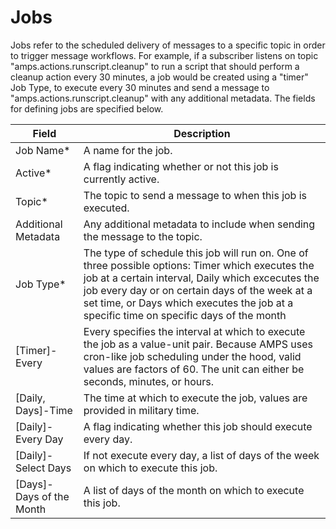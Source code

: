 # Jobs

Jobs refer to the scheduled delivery of messages to a specific topic in order to trigger message workflows. For example, if a subscriber listens on topic "amps.actions.runscript.cleanup" to run a script that should perform a cleanup action every 30 minutes, a job would be created using a "timer" Job Type, to execute every 30 minutes and send a message to "amps.actions.runscript.cleanup" with any additional metadata. The fields for defining jobs are specified below.

| Field                    | Description                                                                                                                                                                                                                                                                                         |
| ------------------------ | --------------------------------------------------------------------------------------------------------------------------------------------------------------------------------------------------------------------------------------------------------------------------------------------------- |
| Job Name\*               | A name for the job.                                                                                                                                                                                                                                                                                 |
| Active\*                 | A flag indicating whether or not this job is currently active.                                                                                                                                                                                                                                      |
| Topic\*                  | The topic to send a message to when this job is executed.                                                                                                                                                                                                                                           |
| Additional Metadata      | Any additional metadata to include when sending the message to the topic.                                                                                                                                                                                                                           |
| Job Type\*               | The type of schedule this job will run on. One of three possible options: Timer which executes the job at a certain interval, Daily which excecutes the job every day or on certain days of the week at a set time, or Days which executes the job at a specific time on specific days of the month |
| [Timer]-Every            | Every specifies the interval at which to execute the job as a value-unit pair. Because AMPS uses cron-like job scheduling under the hood, valid values are factors of 60. The unit can either be seconds, minutes, or hours.                                                                        |
| [Daily, Days]-Time       | The time at which to execute the job, values are provided in military time.                                                                                                                                                                                                                         |
| [Daily]-Every Day        | A flag indicating whether this job should execute every day.                                                                                                                                                                                                                                        |
| [Daily]-Select Days      | If not execute every day, a list of days of the week on which to execute this job.                                                                                                                                                                                                                  |
| [Days]-Days of the Month | A list of days of the month on which to execute this job.                                                                                                                                                                                                                                           |
